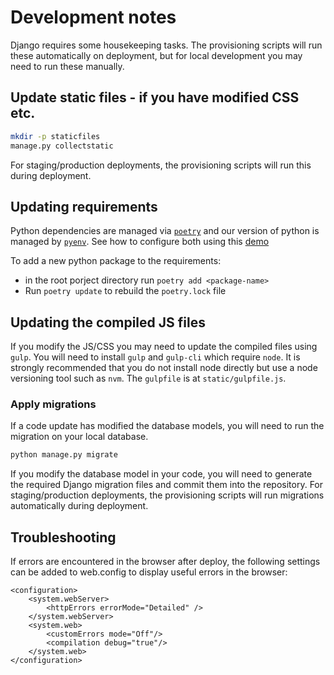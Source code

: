 # Development notes


Django requires some housekeeping tasks. The provisioning scripts will run these automatically on deployment,
but for local development you may need to run these manually.


## Update static files - if you have modified CSS etc.

```bash
mkdir -p staticfiles
manage.py collectstatic
```

For staging/production deployments, the provisioning scripts will run this during deployment.


## Updating requirements
Python dependencies are managed via [`poetry`](https://python-poetry.org/docs/basic-usage/) and our version of python is managed by [`pyenv`](https://github.com/pyenv/pyenv). See how to configure both using this [demo](https://blog.jayway.com/2019/12/28/pyenv-poetry-saviours-in-the-python-chaos/py)

To add a new python package to the requirements:

* in the root porject directory run `poetry add <package-name>`
* Run `poetry update` to rebuild the `poetry.lock` file


## Updating the compiled JS files

If you modify the JS/CSS you may need to update the compiled files using `gulp`.
You will need to install `gulp` and `gulp-cli` which require `node`. It is strongly recommended that you do not install node directly but use a node versioning tool such as `nvm`. The `gulpfile` is at `static/gulpfile.js`.



### Apply migrations

If a code update has modified the database models, you will need to run the migration on your local database.

```bash
python manage.py migrate
```

If you modify the database model in your code, you will need to generate the required Django migration files and commit them into the repository.
For staging/production deployments, the provisioning scripts will run migrations automatically during deployment.


## Troubleshooting

If errors are encountered in the browser after deploy, the following settings can be added to web.config to display useful errors in the browser:
```
<configuration>
    <system.webServer>
        <httpErrors errorMode="Detailed" />
    </system.webServer>
    <system.web>
        <customErrors mode="Off"/>
        <compilation debug="true"/>
    </system.web>
</configuration>
```
